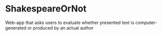 # ShakespeareOrNot
Web-app that asks users to evaluate whether presented text is computer-generated or produced by an actual author
